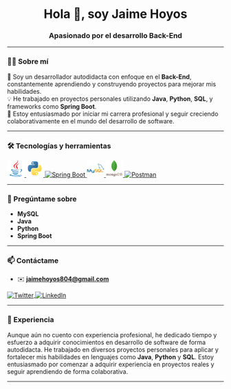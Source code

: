<h1 align="center">Hola 👋, soy Jaime Hoyos</h1>
<h3 align="center">Apasionado por el desarrollo Back-End</h3>

---

### 👨‍💻 Sobre mí

🎯 Soy un desarrollador autodidacta con enfoque en el **Back-End**, constantemente aprendiendo y construyendo proyectos para mejorar mis habilidades.  
💡 He trabajado en proyectos personales utilizando **Java**, **Python**, **SQL**, y frameworks como **Spring Boot**.  
🚀 Estoy entusiasmado por iniciar mi carrera profesional y seguir creciendo colaborativamente en el mundo del desarrollo de software.

---

### 🛠️ Tecnologías y herramientas

<p align="left">
  <a href="https://www.java.com" target="_blank" rel="noreferrer">
    <img src="https://raw.githubusercontent.com/devicons/devicon/master/icons/java/java-original.svg" alt="Java" width="40" height="40"/>
  </a>
  <a href="https://www.python.org" target="_blank" rel="noreferrer">
    <img src="https://raw.githubusercontent.com/devicons/devicon/master/icons/python/python-original.svg" alt="Python" width="40" height="40"/>
  </a>
  <a href="https://spring.io/" target="_blank" rel="noreferrer">
    <img src="https://www.vectorlogo.zone/logos/springio/springio-icon.svg" alt="Spring Boot" width="40" height="40"/>
  </a>
  <a href="https://www.mysql.com/" target="_blank" rel="noreferrer">
    <img src="https://raw.githubusercontent.com/devicons/devicon/master/icons/mysql/mysql-original-wordmark.svg" alt="MySQL" width="40" height="40"/>
  </a>
  <a href="https://www.mongodb.com/" target="_blank" rel="noreferrer">
    <img src="https://raw.githubusercontent.com/devicons/devicon/master/icons/mongodb/mongodb-original-wordmark.svg" alt="MongoDB" width="40" height="40"/>
  </a>
  <a href="https://www.postman.com/" target="_blank" rel="noreferrer">
    <img src="https://www.vectorlogo.zone/logos/getpostman/getpostman-icon.svg" alt="Postman" width="40" height="40"/>
  </a>
</p>

---

### 💬 Pregúntame sobre

- **MySQL**
- **Java**
- **Python**
- **Spring Boot**

---

### 📫 Contáctame

- ✉️ **jaimehoyos804@gmail.com**

<p align="left">
  <a href="https://twitter.com/jaimehoyos804" target="blank">
    <img align="center" src="https://raw.githubusercontent.com/rahuldkjain/github-profile-readme-generator/master/src/images/icons/Social/twitter.svg" alt="Twitter" height="30" width="40" />
  </a>
  <a href="https://linkedin.com/in/jaimehoyos804" target="blank">
    <img align="center" src="https://raw.githubusercontent.com/rahuldkjain/github-profile-readme-generator/master/src/images/icons/Social/linked-in-alt.svg" alt="LinkedIn" height="30" width="40" />
  </a>
</p>

---

### 📄 Experiencia

Aunque aún no cuento con experiencia profesional, he dedicado tiempo y esfuerzo a adquirir conocimientos en desarrollo de software de forma autodidacta. He trabajado en diversos proyectos personales para aplicar y fortalecer mis habilidades en lenguajes como **Java**, **Python** y **SQL**. Estoy entusiasmado por comenzar a adquirir experiencia en proyectos reales y seguir aprendiendo de forma colaborativa.

---


